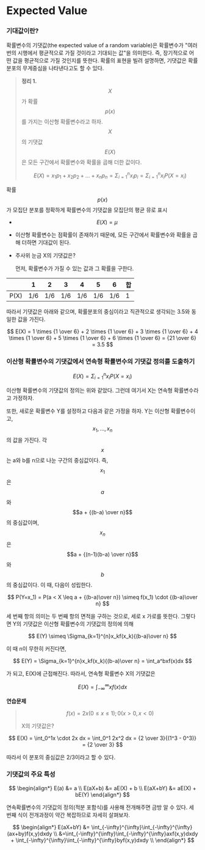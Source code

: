 # Expected Value

### 기대값이란?

확률변수의 기댓값(the expected value of a random variable)은 확률변수가 "여러 번의 시행에서 평균적으로 가질 것이라고 기대되는 값"을 의미한다. 즉, 장기적으로 어떤 값을 평균적으로 가질 것인지를 뜻한다. 확률의 표현을 빌려 설명하면, 기댓값은 확률분포의 무게중심을 나타낸다고도 할 수 있다.

> **정리 1.**\
> $$X$$가 확률 $$p(x)$$를 가지는 이산형 확률변수라고 하자. $$X$$의 기댓값 $$E(X)$$은 모든 구간에서 확률변수와 확률을 곱해 더한 값이다.
>
> &#x20;$$E(X) = x_1p_1 + x_2p_2 + ... + x_np_n = \Sigma_{i=1}^{n}x_ip_i = \Sigma_{i=1}^{n}x_iP(X=x_i)$$

확률 $$p(x)$$가 모집단 분포를 정확하게 확률변수의 기댓값을 모집단의 평균 뮤로 표시

* $$
  E(X) = \mu
  $$
* 이산형 확률변수는 점확률이 존재하기 때문에, 모든 구간에서 확률변수와 확률을 곱해 더하면 기대값이 된다.
*   주사위 눈금 X의 기댓값은?

    먼저, 확률변수가 가질 수 있는 값과 그 확률을 구한다.

|      | 1   | 2   | 3   | 4   | 5   | 6   | 합 |
| ---- | --- | --- | --- | --- | --- | --- | - |
| P(X) | 1/6 | 1/6 | 1/6 | 1/6 | 1/6 | 1/6 | 1 |

따라서 기댓값은 아래와 같으며, 확률분포의 중심이라고 직관적으로 생각되는 3.5와 동일한 값을 가진다.

$$
E(X) = 1 \times {1 \over 6} + 2 \times {1 \over 6} + 3 \times {1 \over 6} + 4 \times {1 \over 6} + 5 \times {1 \over 6} + 6 \times {1 \over 6} = {21 \over 6} = 3.5
$$

### 이산형 확률변수의 기댓값에서 연속형 확률변수의 기댓값 정의를 도출하기

$$
E(X) = \Sigma_{i=1}^{n}x_iP(X=x_i)
$$

이산형 확률변수의 기댓값의 정의는 위와 같았다. 그런데 여기서 X는 연속형 확률변수라고 가정하자.

또한, 새로운 확률변수 Y를 설정하고 다음과 같은 가정을 하자. Y는 이산형 확률변수이고, $$x_1, ..., x_n$$의 값을 가진다. 각 $$x$$는 a와 b를 n으로 나눈 구간의 중심값이다. 즉, $$x_1$$은 $$a$$와 $$a + {(b-a) \over n}$$의 중심값이며, $$x_n$$은 $$a + {(n-1)(b-a) \over n}$$와 $$b$$의 중심값이다. 이 때, 다음이 성립한다.

$$
P(Y=x_1) = P(a < X \leq a + {(b-a)\over n}) \simeq f(x_1) \cdot {(b-a)\over n}
$$

세 번째 항의 의미는 두 번째 항의 면적을 구하는 것으로, 세로 x 가로를 뜻한다. 그렇다면 Y의 기댓값은 이산형 확률변수의 기댓값의 정의에 의해

$$
E(Y) \simeq \Sigma_{k=1}^{n}x_kf(x_k){(b-a)\over n}
$$

이 때 n이 무한히 커진다면,

$$
E(Y) = \Sigma_{k=1}^{n}x_kf(x_k){(b-a)\over n} = \int_a^bxf(x)dx
$$

가 되고, E(X)에 근접해진다. 따라서, 연속형 확률변수 X의 기댓값은

$$
E(X) = \int_{-\infty}^{\infty}xf(x)dx
$$

**연습문제**

> $$
> f(x) = 2x(0\leq x \leq 1);0(x>0, x<0)
> $$
>
> X의 기댓값은?

$$
E(X) = \int_0^1x \cdot 2x dx = \int_0^1 2x^2 dx = {2 \over 3}{(1^3 - 0^3)} = {2 \over 3}
$$

따라서 이 분포의 중심값은 2/3이라고 할 수 있다.

### 기댓값의 주요 특성

$$
\begin{align*} E(a) &= a \\ E(aX+b) &= aE(X) + b \\ E(aX+bY) &= aE(X) + bE(Y) \end{align*}
$$

연속확률변수의 기댓값의 정의(적분 포함식)를 사용해 전개해주면 금방 알 수 있다. 세 번째 식이 전개과정이 약간 복잡하므로 자세히 살펴보자.

$$
\begin{align*} E(aX+bY) &= \int_{-\infty}^{\infty}\int_{-\infty}^{\infty}(ax+by)f(x,y)dxdy \\ &=\int_{-\infty}^{\infty}\int_{-\infty}^{\infty}axf(x,y)dxdy + \int_{-\infty}^{\infty}\int_{-\infty}^{\infty}byf(x,y)dxdy \\ \end{align*}
$$
